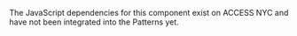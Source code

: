 The JavaScript dependencies for this component exist on ACCESS NYC and have not been integrated into the Patterns yet.